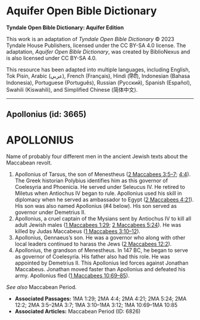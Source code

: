 # Aquifer Open Bible Dictionary

**Tyndale Open Bible Dictionary: Aquifer Edition**

This work is an adaptation of *Tyndale Open Bible Dictionary* © 2023 Tyndale House Publishers, licensed under the CC BY\-SA 4\.0 license. The adaptation, *Aquifer Open Bible Dictionary*, was created by BiblioNexus and is also licensed under CC BY\-SA 4\.0\.

This resource has been adapted into multiple languages, including English, Tok Pisin, Arabic (عربي), French (Français), Hindi (हिंदी), Indonesian (Bahasa Indonesia), Portuguese (Português), Russian (Русский), Spanish (Español), Swahili (Kiswahili), and Simplified Chinese (简体中文).



--------------------------------

## Apollonius (id: 3665)

APOLLONIUS
==========

Name of probably four different men in the ancient Jewish texts about the Maccabean revolt.

1. Apollonius of Tarsus, the son of Menestheus ([2 Maccabees 3:5–7](https://ref.ly/2Macc3:5-2Macc3:7); [4:4](https://ref.ly/2Macc4:4)). The Greek historian Polybius identifies him as this governor of Coelesyria and Phoenicia. He served under Seleucus IV. He retired to Miletus when Antiochus IV began to rule. Apollonius used his skill in diplomacy when he served as ambassador to Egypt ([2 Maccabees 4:21](https://ref.ly/2Macc4:21)). His son was also named Apollonius (\#4 below). His son served as governor under Demetrius II.
2. Apollonius, a cruel captain of the Mysians sent by Antiochus IV to kill all adult Jewish males ([1 Maccabees 1:29](https://ref.ly/1Macc1:29); [2 Maccabees 5:24](https://ref.ly/2Macc5:24)). He was killed by Judas Maccabeus ([1 Maccabees 3:10–12](https://ref.ly/1Macc3:10-1Macc3:12)).
3. Apollonius, Gennaeus’s son. He was a governor who along with other local leaders continued to harass the Jews ([2 Maccabees 12:2](https://ref.ly/2Macc12:2)).
4. Apollonius, the grandson of Menestheus. In 147 BC, he began to serve as governor of Coelesyria. His father also had this role. He was appointed by Demetrius II. This Apollonius led forces against Jonathan Maccabeus. Jonathan moved faster than Apollonius and defeated his army. Apollonius fled ([1 Maccabees 10:69–85](https://ref.ly/1Macc10:69-1Macc10:85)).

*See also* Maccabean Period.

* **Associated Passages:** 1MA 1:29; 2MA 4:4; 2MA 4:21; 2MA 5:24; 2MA 12:2; 2MA 3:5–2MA 3:7; 1MA 3:10–1MA 3:12; 1MA 10:69–1MA 10:85
* **Associated Articles:** Maccabean Period (ID: 6826)

